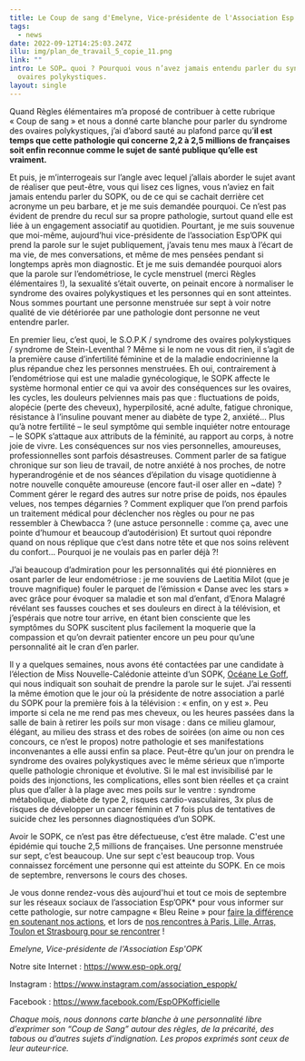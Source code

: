 ```yaml
---
title: Le Coup de sang d'Emelyne, Vice-présidente de l'Association Esp'OPK
tags:
  - news
date: 2022-09-12T14:25:03.247Z
illu: img/plan_de_travail_5_copie_11.png
link: ""
intro: Le SOP… quoi ? Pourquoi vous n’avez jamais entendu parler du syndrome des
  ovaires polykystiques.
layout: single
---
```

Quand Règles élémentaires m’a proposé de contribuer à cette rubrique « Coup de sang » et nous a donné carte blanche pour parler du syndrome des ovaires polykystiques, j’ai d’abord sauté au plafond parce qu’**il est temps que cette pathologie qui concerne 2,2 à 2,5 millions de françaises soit enfin reconnue comme le sujet de santé publique qu’elle est vraiment.**



Et puis, je m’interrogeais sur l’angle avec lequel j’allais aborder le sujet avant de réaliser que peut-être, vous qui lisez ces lignes, vous n’aviez en fait jamais entendu parler du SOPK, ou de ce qui se cachait derrière cet acronyme un peu barbare, et je me suis demandée pourquoi. Ce n’est pas évident de prendre du recul sur sa propre pathologie, surtout quand elle est liée à un engagement associatif au quotidien. Pourtant, je me suis souvenue que moi-même, aujourd’hui vice-présidente de l’association Esp’OPK qui prend la parole sur le sujet publiquement, j’avais tenu mes maux à l’écart de ma vie, de mes conversations, et même de mes pensées pendant si longtemps après mon diagnostic. Et je me suis demandée pourquoi alors que la parole sur l’endométriose, le cycle menstruel (merci Règles élémentaires !), la sexualité s’était ouverte, on peinait encore à normaliser le syndrome des ovaires polykystiques et les personnes qui en sont atteintes. Nous sommes pourtant une personne menstruée sur sept à voir notre qualité de vie détériorée par une pathologie dont personne ne veut entendre parler.

En premier lieu, c’est quoi, le S.O.P.K / syndrome des ovaires polykystiques / syndrome de Stein-Leventhal ? Même si le nom ne vous dit rien, il s’agit de la première cause d’infertilité féminine et de la maladie endocrinienne la plus répandue chez les personnes menstruées. Eh oui, contrairement à l’endométriose qui est une maladie gynécologique, le SOPK affecte le système hormonal entier ce qui va avoir des conséquences sur les ovaires, les cycles, les douleurs pelviennes mais pas que : fluctuations de poids, alopécie (perte des cheveux), hyperpilosité, acné adulte, fatigue chronique, résistance à l’insuline pouvant mener au diabète de type 2, anxiété… Plus qu’à notre fertilité – le seul symptôme qui semble inquiéter notre entourage – le SOPK s’attaque aux attributs de la féminité, au rapport au corps, à notre joie de vivre. Les conséquences sur nos vies personnelles, amoureuses, professionnelles sont parfois désastreuses. Comment parler de sa fatigue chronique sur son lieu de travail, de notre anxiété à nos proches, de notre hyperandrogénie et de nos séances d’épilation du visage quotidienne à notre nouvelle conquête amoureuse (encore faut-il oser aller en ~date) ? Comment gérer le regard des autres sur notre prise de poids, nos épaules velues, nos tempes dégarnies ? Comment expliquer que l’on prend parfois un traitement médical pour déclencher nos règles ou pour ne pas ressembler à Chewbacca ? (une astuce personnelle : comme ça, avec une pointe d’humour et beaucoup d’autodérision) Et surtout quoi répondre quand on nous réplique que c’est dans notre tête et que nos soins relèvent du confort… Pourquoi je ne voulais pas en parler déjà ?!

J’ai beaucoup d’admiration pour les personnalités qui été pionnières en osant parler de leur endométriose : je me souviens de Laetitia Milot (que je trouve magnifique) fouler le parquet de l’émission « Danse avec les stars » avec grâce pour évoquer sa maladie et son mal d’enfant, d’Enora Malagré révélant ses fausses couches et ses douleurs en direct à la télévision, et j’espérais que notre tour arrive, en étant bien consciente que les symptômes du SOPK suscitent plus facilement la moquerie que la compassion et qu’on devrait patienter encore un peu pour qu’une personnalité ait le cran d’en parler.

Il y a quelques semaines, nous avons été contactées par une candidate à l’élection de Miss Nouvelle-Calédonie atteinte d’un SOPK, [Océane Le Goff](https://www.instagram.com/oceanelegoff.off/),  qui nous indiquait son souhait de prendre la parole sur le sujet. J’ai ressenti la même émotion que le jour où la présidente de notre association a parlé du SOPK pour la première fois à la télévision : « enfin, on y est ». Peu importe si cela ne me rend pas mes cheveux, ou les heures passées dans la salle de bain à retirer les poils sur mon visage : dans ce milieu glamour, élégant, au milieu des strass et des robes de soirées (on aime ou non ces concours, ce n’est le propos) notre pathologie et ses manifestations inconvenantes a elle aussi enfin sa place. Peut-être qu’un jour on prendra le syndrome des ovaires polykystiques avec le même sérieux que n’importe quelle pathologie chronique et évolutive. Si le mal est invisibilisé par le poids des injonctions, les complications, elles sont bien réelles et ça craint plus que d’aller à la plage avec mes poils sur le ventre : syndrome métabolique, diabète de type 2, risques cardio-vasculaires, 3x plus de risques de développer un cancer féminin et 7 fois plus de tentatives de suicide chez les personnes diagnostiquées d’un SOPK.

Avoir le SOPK, ce n’est pas être défectueuse, c’est être malade. C'est une épidémie qui touche 2,5 millions de françaises. Une personne menstruée sur sept, c’est beaucoup. Une sur sept c'est beaucoup trop. Vous connaissez forcément une personne qui est atteinte du SOPK. En ce mois de septembre, renversons le cours des choses.

Je vous donne rendez-vous dès aujourd'hui et tout ce mois de septembre sur les réseaux sociaux de l’association Esp’OPK* pour vous informer sur cette pathologie, sur notre campagne « Bleu Reine » pour [faire la différence en soutenant nos actions](https://www.helloasso.com/associations/esp-opk/formulaires/1), et lors de [nos rencontres à Paris, Lille, Arras, Toulon et Strasbourg pour se rencontrer](https://www.esp-opk.org/sopk-evenement) !

*Emelyne, Vice-présidente de l'Association Esp'OPK*



Notre site Internet : <https://www.esp-opk.org/>

Instagram : <https://www.instagram.com/association_espopk/>

Facebook : <https://www.facebook.com/EspOPKofficielle>



*Chaque mois, nous donnons carte blanche à une personnalité libre d’exprimer son “Coup de Sang” autour des règles, de la précarité, des tabous ou d’autres sujets d’indignation. Les propos exprimés sont ceux de leur auteur·rice.*
